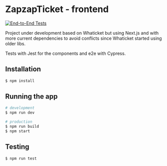 # ZapzapTicket - frontend

[![End-to-End Tests](https://github.com/suissa/zapzapticket-next/actions/workflows/cypress.yml/badge.svg)](https://github.com/suissa/zapzapticket-next/actions/workflows/cypress.yml)

Project under development based on Whaticket but using Next.js and with more current dependencies to avoid conflicts since Whaticket started using older libs.

Tests with Jest for the components and e2e with Cypress.

## Installation

```bash
$ npm install
```

## Running the app

```bash
# development
$ npm run dev

# production
$ npm run build
$ npm start
```

## Testing

```bash
$ npm run test
```